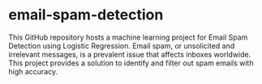 # email-spam-detection
This GitHub repository hosts a machine learning project for Email Spam Detection using Logistic Regression. Email spam, or unsolicited and irrelevant messages, is a prevalent issue that affects inboxes worldwide. This project provides a solution to identify and filter out spam emails with high accuracy.
